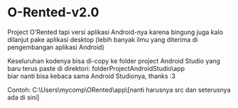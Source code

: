 # O-Rented-v2.0
Project O'Rented tapi versi aplikasi Android-nya karena bingung juga kalo dilanjut pake aplikasi desktop (lebih banyak ilmu yang diterima di pengembangan aplikasi Android)

Keseluruhan kodenya bisa di-copy ke folder project Android Studio yang baru terus paste di direktori:
folderProjectAndroidStudio\app\
biar nanti bisa kebaca sama Android Studionya, thanks :3

Contoh:
C:\Users\mycomp\ORented\app\\[nanti harusnya src dan seterusnya ada di sini]

